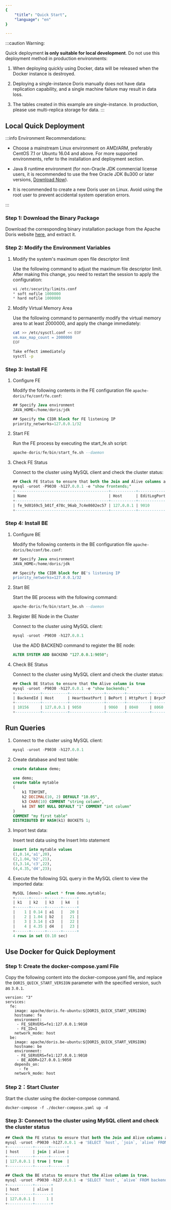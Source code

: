```yaml
---
{
    "title": "Quick Start",
    "language": "en"
}

---
```


<!-- 
Licensed to the Apache Software Foundation (ASF) under one
or more contributor license agreements.  See the NOTICE file
distributed with this work for additional information
regarding copyright ownership.  The ASF licenses this file
to you under the Apache License, Version 2.0 (the
"License"); you may not use this file except in compliance
with the License.  You may obtain a copy of the License at

  http://www.apache.org/licenses/LICENSE-2.0

Unless required by applicable law or agreed to in writing,
software distributed under the License is distributed on an
"AS IS" BASIS, WITHOUT WARRANTIES OR CONDITIONS OF ANY
KIND, either express or implied.  See the License for the
specific language governing permissions and limitations
under the License.
-->

:::caution Warning:

Quick deployment **is only suitable for local development**. Do not use this deployment method in production environments:

1. When deploying quickly using Docker, data will be released when the Docker instance is destroyed.

2. Deploying a single-instance Doris manually does not have data replication capability, and a single machine failure may result in data loss.

3. The tables created in this example are single-instance. In production, please use multi-replica storage for data.
:::

## Local Quick Deployment

:::info Environment Recommendations:

* Choose a mainstream Linux environment on AMD/ARM, preferably CentOS 7.1 or Ubuntu 16.04 and above. For more supported environments, refer to the installation and deployment section.

* Java 8 runtime environment (for non-Oracle JDK commercial license users, it is recommended to use the free Oracle JDK 8u300 or later versions, [Download Now](https://www.oracle.com/java/technologies/javase/javase8-archive-downloads.html#license-lightbox)).

* It is recommended to create a new Doris user on Linux. Avoid using the root user to prevent accidental system operation errors.

:::

### Step 1: Download the Binary Package

Download the corresponding binary installation package from the Apache Doris website [here](https://doris.apache.org/en-us/download), and extract it.

### Step 2: Modify the Environment Variables

1. Modify the system's maximum open file descriptor limit

   Use the following command to adjust the maximum file descriptor limit. After making this change, you need to restart the session to apply the configuration:



   ```sql
   vi /etc/security/limits.conf 
   * soft nofile 1000000
   * hard nofile 1000000
   ```

2. Modify Virtual Memory Area

   Use the following command to permanently modify the virtual memory area to at least 2000000, and apply the change immediately:

   ```bash
   cat >> /etc/sysctl.conf << EOF
   vm.max_map_count = 2000000
   EOF

   Take effect immediately
   sysctl -p
   ```

### Step 3: Install FE

1. Configure FE

   Modify the following contents in the FE configuration file `apache-doris/fe/conf/fe.conf`:

   ```sql
   ## Specify Java environment
   JAVA_HOME=/home/doris/jdk

   ## Specify the CIDR block for FE listening IP
   priority_networks=127.0.0.1/32
   ```

2. Start FE

   Run the FE process by executing the start_fe.sh script:

   ```sql
   apache-doris/fe/bin/start_fe.sh --daemon
   ```

3. Check FE Status

   Connect to the cluster using MySQL client and check the cluster status:

   ```sql
   ## Check FE Status to ensure that both the Join and Alive columns are true
   mysql -uroot -P9030 -h127.0.0.1 -e "show frontends;"
   +-----------------------------------------+-----------+-------------+----------+-----------+---------+----------+----------+-----------+------+-------+-------------------+---------------------+----------+--------+-------------------------+------------------+
   | Name                                    | Host      | EditLogPort | HttpPort | QueryPort | RpcPort | Role     | IsMaster | ClusterId | Join | Alive | ReplayedJournalId | LastHeartbeat       | IsHelper | ErrMsg | Version                 | CurrentConnected |
   +-----------------------------------------+-----------+-------------+----------+-----------+---------+----------+----------+-----------+------+-------+-------------------+---------------------+----------+--------+-------------------------+------------------+
   | fe_9d0169c5_b01f_478c_96ab_7c4e8602ec57 | 127.0.0.1 | 9010        | 8030     | 9030      | 9020    | FOLLOWER | true     | 656872880 | true | true  | 276               | 2024-07-28 18:07:39 | true     |        | doris-2.0.12-2971efd194 | Yes              |
   +-----------------------------------------+-----------+-------------+----------+-----------+---------+----------+----------+-----------+------+-------+-------------------+---------------------+----------+--------+-------------------------+------------------+
   ```

### Step 4: Install BE

1. Configure BE

   Modify the following contents in the BE configuration file `apache-doris/be/conf/be.conf`:

   ```sql
   ## Specify Java environment
   JAVA_HOME=/home/doris/jdk

   ## Specify the CIDR block for BE's listening IP
   priority_networks=127.0.0.1/32
   ```

2. Start BE

   Start the BE process with the following command:

   ```sql
   apache-doris/fe/bin/start_be.sh --daemon
   ```

3. Register BE Node in the Cluster

   Connect to the cluster using MySQL client:

   ```sql
   mysql -uroot -P9030 -h127.0.0.1
   ```

   Use the ADD BACKEND command to register the BE node:

   ```sql
   ALTER SYSTEM ADD BACKEND "127.0.0.1:9050";
   ```

4. Check BE Status

   Connect to the cluster using MySQL client and check the cluster status:

   ```sql
   ## Check BE Status to ensure that the Alive column is true
   mysql -uroot -P9030 -h127.0.0.1 -e "show backends;"
   +-----------+-----------+---------------+--------+----------+----------+---------------------+---------------------+-------+----------------------+-----------+------------------+--------------------+---------------+---------------+---------+----------------+--------------------+--------------------------+--------+-------------------------+-------------------------------------------------------------------------------------------------------------------------------+-------------------------+----------+
   | BackendId | Host      | HeartbeatPort | BePort | HttpPort | BrpcPort | LastStartTime       | LastHeartbeat       | Alive | SystemDecommissioned | TabletNum | DataUsedCapacity | TrashUsedCapcacity | AvailCapacity | TotalCapacity | UsedPct | MaxDiskUsedPct | RemoteUsedCapacity | Tag                      | ErrMsg | Version                 | Status                                                                                                                        | HeartbeatFailureCounter | NodeRole |
   +-----------+-----------+---------------+--------+----------+----------+---------------------+---------------------+-------+----------------------+-----------+------------------+--------------------+---------------+---------------+---------+----------------+--------------------+--------------------------+--------+-------------------------+-------------------------------------------------------------------------------------------------------------------------------+-------------------------+----------+
   | 10156     | 127.0.0.1 | 9050          | 9060   | 8040     | 8060     | 2024-07-28 17:59:14 | 2024-07-28 18:08:24 | true  | false                | 14        | 0.000            | 0.000              | 8.342 GB      | 19.560 GB     | 57.35 % | 57.35 %        | 0.000              | {"location" : "default"} |        | doris-2.0.12-2971efd194 | {"lastSuccessReportTabletsTime":"2024-07-28 18:08:14","lastStreamLoadTime":-1,"isQueryDisabled":false,"isLoadDisabled":false} | 0                       | mix      |
   +-----------+-----------+---------------+--------+----------+----------+---------------------+---------------------+-------+----------------------+-----------+------------------+--------------------+---------------+---------------+---------+----------------+--------------------+--------------------------+--------+-------------------------+-------------------------------------------------------------------------------------------------------------------------------+-------------------------+----------+
   ```

## Run Queries

1. Connect to the cluster using MySQL client:

   ```sql
   mysql -uroot -P9030 -h127.0.0.1
   ```

2. Create database and test table:

   ```sql
   create database demo;

   use demo; 
   create table mytable
   (
       k1 TINYINT,
       k2 DECIMAL(10, 2) DEFAULT "10.05",    
       k3 CHAR(10) COMMENT "string column",    
       k4 INT NOT NULL DEFAULT "1" COMMENT "int column"
   ) 
   COMMENT "my first table"
   DISTRIBUTED BY HASH(k1) BUCKETS 1;
   ```

3. Import test data:

   Insert test data using the Insert Into statement

   ```sql
   insert into mytable values
   (1,0.14,'a1',20),
   (2,1.04,'b2',21),
   (3,3.14,'c3',22),
   (4,4.35,'d4',23);
   ```

4. Execute the following SQL query in the MySQL client to view the imported data:

   ```sql
   MySQL [demo]> select * from demo.mytable;
   +------+------+------+------+
   | k1   | k2   | k3   | k4   |
   +------+------+------+------+
   |    1 | 0.14 | a1   |   20 |
   |    2 | 1.04 | b2   |   21 |
   |    3 | 3.14 | c3   |   22 |
   |    4 | 4.35 | d4   |   23 |
   +------+------+------+------+
   4 rows in set (0.10 sec)
   ```

## Use Docker for Quick Deployment

### Step 1: Create the docker-compose.yaml File

Copy the following content into the docker-compose.yaml file, and replace the `DORIS_QUICK_START_VERSION` parameter with the specified version, such as `3.0.1`.

```text
version: "3"
services:
  fe:
    image: apache/doris.fe-ubuntu:${DORIS_QUICK_START_VERSION}
    hostname: fe
    environment:
     - FE_SERVERS=fe1:127.0.0.1:9010
     - FE_ID=1
    network_mode: host
  be:
    image: apache/doris.be-ubuntu:${DORIS_QUICK_START_VERSION}
    hostname: be
    environment:
     - FE_SERVERS=fe1:127.0.0.1:9010
     - BE_ADDR=127.0.0.1:9050
    depends_on:
      - fe
    network_mode: host
```

### Step 2：Start Cluster

Start the cluster using the docker-compose command.

```shell
docker-compose -f ./docker-compose.yaml up -d
```

### Step 3: Connect to the cluster using MySQL client and check the cluster status

```sql
## Check the FE status to ensure that both the Join and Alive columns are true.
mysql -uroot -P9030 -h127.0.0.1 -e 'SELECT `host`, `join`, `alive` FROM frontends()'
+-----------+------+-------+
| host      | join | alive |
+-----------+------+-------+
| 127.0.0.1 | true | true  |
+-----------+------+-------+

## Check the BE status to ensure that the Alive column is true.
mysql -uroot -P9030 -h127.0.0.1 -e 'SELECT `host`, `alive` FROM backends()'
+-----------+-------+
| host      | alive |
+-----------+-------+
| 127.0.0.1 |     1 |
+-----------+-------+

```




